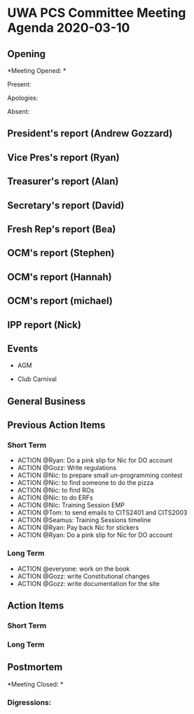# UWA PCS Committee Meeting Agenda 2020-03-10

## Opening
*Meeting Opened: *

Present:

Apologies:

Absent:

## President's report (Andrew Gozzard)
## Vice Pres's report (Ryan)
## Treasurer's report (Alan)
## Secretary's report (David)
## Fresh Rep's report (Bea)
## OCM's report (Stephen)
## OCM's report (Hannah)
## OCM's report (michael)
## IPP report (Nick)
## Events

- AGM

- Club Carnival

## General Business

## Previous Action Items

### Short Term

- ACTION @Ryan: Do a pink slip for Nic for DO account
- ACTION @Gozz: Write regulations
- ACTION @Nic: to prepare small un-programming contest
- ACTION @Nic: to find someone to do the pizza
- ACTION @Nic: to find ROs
- ACTION @Nic: to do ERFs
- ACTION @Nic: Training Session EMP
- ACTION @Tom: to send emails to CITS2401 and CITS2003
- ACTION @Seamus: Training Sessions timeline
- ACTION @Ryan: Pay back Nic for stickers
- ACTION @Ryan: Do a pink slip for Nic for DO account

### Long Term

- ACTION @everyone: work on the book
- ACTION @Gozz: write Constitutional changes
- ACTION @Gozz: write documentation for the site

## Action Items

### Short Term


### Long Term

## Postmortem
*Meeting Closed: *
###  Digressions:
